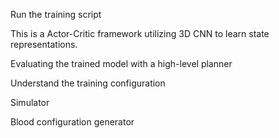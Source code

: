 Run the training script



This is a Actor-Critic framework utilizing 3D CNN to learn state representations. 



Evaluating the trained model with a high-level planner

Understand the training configuration



Simulator


Blood configuration generator






